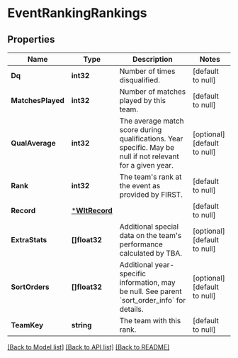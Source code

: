 # EventRankingRankings

## Properties
Name | Type | Description | Notes
------------ | ------------- | ------------- | -------------
**Dq** | **int32** | Number of times disqualified. | [default to null]
**MatchesPlayed** | **int32** | Number of matches played by this team. | [default to null]
**QualAverage** | **int32** | The average match score during qualifications. Year specific. May be null if not relevant for a given year. | [optional] [default to null]
**Rank** | **int32** | The team&#39;s rank at the event as provided by FIRST. | [default to null]
**Record** | [***WltRecord**](WLT_Record.md) |  | [default to null]
**ExtraStats** | **[]float32** | Additional special data on the team&#39;s performance calculated by TBA. | [optional] [default to null]
**SortOrders** | **[]float32** | Additional year-specific information, may be null. See parent &#x60;sort_order_info&#x60; for details. | [optional] [default to null]
**TeamKey** | **string** | The team with this rank. | [default to null]

[[Back to Model list]](../README.md#documentation-for-models) [[Back to API list]](../README.md#documentation-for-api-endpoints) [[Back to README]](../README.md)


